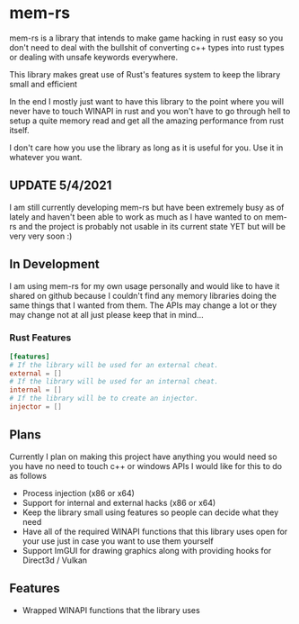 # mem-rs
mem-rs is a library that intends to make game hacking in rust easy so you don't need to deal with the bullshit of converting c++ types into rust types or dealing with unsafe keywords everywhere.

This library makes great use of Rust's features system to keep the library small and efficient

In the end I mostly just want to have this library to the point where you will never have to touch WINAPI in rust and you won't have to go through hell to setup a quite memory read and get all the amazing performance from rust itself.

I don't care how you use the library as long as it is useful for you. Use it in whatever you want.

## UPDATE 5/4/2021
I am still currently developing mem-rs but have been extremely busy as of lately and haven't been able to work as much 
as I have wanted to on mem-rs and the project is probably not usable in its current state YET but will be very very soon :)

## In Development
I am using mem-rs for my own usage personally and would like to have it shared on github because I couldn't find any memory libraries doing the same things that I wanted from them. The APIs may change a lot or they may change not at all just please keep that in mind...

### Rust Features
```toml
[features]
# If the library will be used for an external cheat.
external = []
# If the library will be used for an internal cheat.
internal = []
# If the library will be to create an injector.
injector = []
```


## Plans
Currently I plan on making this project have anything you would need so you have no need to touch c++ or windows APIs
I would like for this to do as follows
* Process injection (x86 or x64)
* Support for internal and external hacks (x86 or x64)
* Keep the library small using features so people can decide what they need
* Have all of the required WINAPI functions that this library uses open for your use just in case you want to use them yourself
* Support ImGUI for drawing graphics along with providing hooks for Direct3d / Vulkan

## Features
* Wrapped WINAPI functions that the library uses